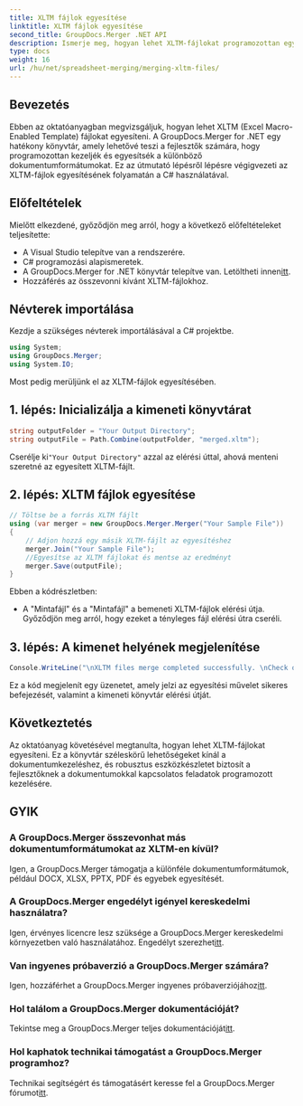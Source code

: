 ```yaml
---
title: XLTM fájlok egyesítése
linktitle: XLTM fájlok egyesítése
second_title: GroupDocs.Merger .NET API
description: Ismerje meg, hogyan lehet XLTM-fájlokat programozottan egyesíteni. Útmutató lépésről lépésre kódpéldákkal.
type: docs
weight: 16
url: /hu/net/spreadsheet-merging/merging-xltm-files/
---
```

## Bevezetés
Ebben az oktatóanyagban megvizsgáljuk, hogyan lehet XLTM (Excel Macro-Enabled Template) fájlokat egyesíteni. A GroupDocs.Merger for .NET egy hatékony könyvtár, amely lehetővé teszi a fejlesztők számára, hogy programozottan kezeljék és egyesítsék a különböző dokumentumformátumokat. Ez az útmutató lépésről lépésre végigvezeti az XLTM-fájlok egyesítésének folyamatán a C# használatával.
## Előfeltételek
Mielőtt elkezdené, győződjön meg arról, hogy a következő előfeltételeket teljesítette:
- A Visual Studio telepítve van a rendszerére.
- C# programozási alapismeretek.
-  A GroupDocs.Merger for .NET könyvtár telepítve van. Letöltheti innen[itt](https://releases.groupdocs.com/merger/net/).
- Hozzáférés az összevonni kívánt XLTM-fájlokhoz.

## Névterek importálása
Kezdje a szükséges névterek importálásával a C# projektbe.
```csharp
using System; 
using GroupDocs.Merger;
using System.IO;
```

Most pedig merüljünk el az XLTM-fájlok egyesítésében.
## 1. lépés: Inicializálja a kimeneti könyvtárat
```csharp
string outputFolder = "Your Output Directory";
string outputFile = Path.Combine(outputFolder, "merged.xltm");
```
 Cserélje ki`"Your Output Directory"` azzal az elérési úttal, ahová menteni szeretné az egyesített XLTM-fájlt.
## 2. lépés: XLTM fájlok egyesítése
```csharp
// Töltse be a forrás XLTM fájlt
using (var merger = new GroupDocs.Merger.Merger("Your Sample File"))
{
    // Adjon hozzá egy másik XLTM-fájlt az egyesítéshez
    merger.Join("Your Sample File");
    //Egyesítse az XLTM fájlokat és mentse az eredményt
    merger.Save(outputFile);
}
```
Ebben a kódrészletben:
- A "Mintafájl" és a "Mintafájl" a bemeneti XLTM-fájlok elérési útja. Győződjön meg arról, hogy ezeket a tényleges fájl elérési útra cseréli.
## 3. lépés: A kimenet helyének megjelenítése
```csharp
Console.WriteLine("\nXLTM files merge completed successfully. \nCheck output in {0}", outputFolder);
```
Ez a kód megjelenít egy üzenetet, amely jelzi az egyesítési művelet sikeres befejezését, valamint a kimeneti könyvtár elérési útját.

## Következtetés
Az oktatóanyag követésével megtanulta, hogyan lehet XLTM-fájlokat egyesíteni. Ez a könyvtár széleskörű lehetőségeket kínál a dokumentumkezeléshez, és robusztus eszközkészletet biztosít a fejlesztőknek a dokumentumokkal kapcsolatos feladatok programozott kezelésére.

## GYIK
### A GroupDocs.Merger összevonhat más dokumentumformátumokat az XLTM-en kívül?
Igen, a GroupDocs.Merger támogatja a különféle dokumentumformátumok, például DOCX, XLSX, PPTX, PDF és egyebek egyesítését.
### A GroupDocs.Merger engedélyt igényel kereskedelmi használatra?
 Igen, érvényes licencre lesz szüksége a GroupDocs.Merger kereskedelmi környezetben való használatához. Engedélyt szerezhet[itt](https://purchase.groupdocs.com/buy).
### Van ingyenes próbaverzió a GroupDocs.Merger számára?
 Igen, hozzáférhet a GroupDocs.Merger ingyenes próbaverziójához[itt](https://releases.groupdocs.com/).
### Hol találom a GroupDocs.Merger dokumentációját?
Tekintse meg a GroupDocs.Merger teljes dokumentációját[itt](https://reference.groupdocs.com/merger/net/).
### Hol kaphatok technikai támogatást a GroupDocs.Merger programhoz?
 Technikai segítségért és támogatásért keresse fel a GroupDocs.Merger fórumot[itt](https://forum.groupdocs.com/c/merger/32).